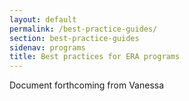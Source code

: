 ```yaml
---
layout: default
permalink: /best-practice-guides/
section: best-practice-guides
sidenav: programs
title: Best practices for ERA programs
---
```


<span class="era-guidance__placeholder">
  Document forthcoming from Vanessa
</span>

